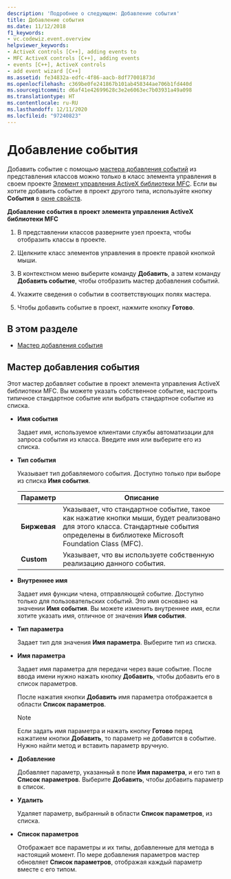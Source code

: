 ```yaml
---
description: 'Подробнее о следующем: Добавление события'
title: Добавление события
ms.date: 11/12/2018
f1_keywords:
- vc.codewiz.event.overview
helpviewer_keywords:
- ActiveX controls [C++], adding events to
- MFC ActiveX controls [C++], adding events
- events [C++], ActiveX controls
- add event wizard [C++]
ms.assetid: fe34832a-edfc-4f86-aacb-8df77001873d
ms.openlocfilehash: c369be0fe241867b101ab458344ae706b1fd440d
ms.sourcegitcommit: d6af41e42699628c3e2e6063ec7b03931a49a098
ms.translationtype: HT
ms.contentlocale: ru-RU
ms.lasthandoff: 12/11/2020
ms.locfileid: "97240823"
---
```

# <a name="add-an-event"></a>Добавление события

Добавить событие с помощью [мастера добавления событий](#add-event-wizard) из представления классов можно только в класс элемента управления в своем проекте [Элемент управления ActiveX библиотеки MFC](../mfc/reference/creating-an-mfc-activex-control.md). Если вы хотите добавить событие в проект другого типа, используйте кнопку **События** в [окне свойств](/visualstudio/ide/reference/properties-window).

**Добавление события в проект элемента управления ActiveX библиотеки MFC**

1. В представлении классов разверните узел проекта, чтобы отобразить классы в проекте.

1. Щелкните класс элементов управления в проекте правой кнопкой мыши.

1. В контекстном меню выберите команду **Добавить**, а затем команду **Добавить событие**, чтобы отобразить мастер добавления событий.

1. Укажите сведения о событии в соответствующих полях мастера.

1. Чтобы добавить событие в проект, нажмите кнопку **Готово**.

## <a name="in-this-section"></a>В этом разделе

- [Мастер добавления события](#add-event-wizard)

## <a name="add-event-wizard"></a>Мастер добавления события

Этот мастер добавляет событие в проект элемента управления ActiveX библиотеки MFC. Вы можете указать собственное событие, настроить типичное стандартное событие или выбрать стандартное событие из списка.

- **Имя события**

   Задает имя, используемое клиентами службы автоматизации для запроса события из класса. Введите имя или выберите его из списка.

- **Тип события**

   Указывает тип добавляемого события. Доступно только при выборе из списка **Имя события**.

   |Параметр|Описание|
   |------------|-----------------|
   |**Биржевая**|Указывает, что стандартное событие, такое как нажатие кнопки мыши, будет реализовано для этого класса. Стандартные события определены в библиотеке Microsoft Foundation Class (MFC).|
   |**Custom**|Указывает, что вы используете собственную реализацию данного события.|

- **Внутреннее имя**

   Задает имя функции члена, отправляющей событие. Доступно только для пользовательских событий. Это имя основано на значении **Имя события**. Вы можете изменить внутреннее имя, если хотите указать имя, отличное от значения **Имя события**.

- **Тип параметра**

   Задает тип для значения **Имя параметра**. Выберите тип из списка.

- **Имя параметра**

   Задает имя параметра для передачи через ваше событие. После ввода имени нужно нажать кнопку **Добавить**, чтобы добавить его в список параметров.

   После нажатия кнопки **Добавить** имя параметра отображается в области **Список параметров**.

   > [!NOTE]
   > Если задать имя параметра и нажать кнопку **Готово** перед нажатием кнопки **Добавить**, то параметр не добавится в событие. Нужно найти метод и вставить параметр вручную.

- **Добавление**

   Добавляет параметр, указанный в поле **Имя параметра**, и его тип в **Список параметров**. Выберите **Добавить**, чтобы добавить параметр в список.

- **Удалить**

   Удаляет параметр, выбранный в области **Список параметров**, из списка.

- **Список параметров**

   Отображает все параметры и их типы, добавленные для метода в настоящий момент. По мере добавления параметров мастер обновляет **Список параметров**, отображая каждый параметр вместе с его типом.
